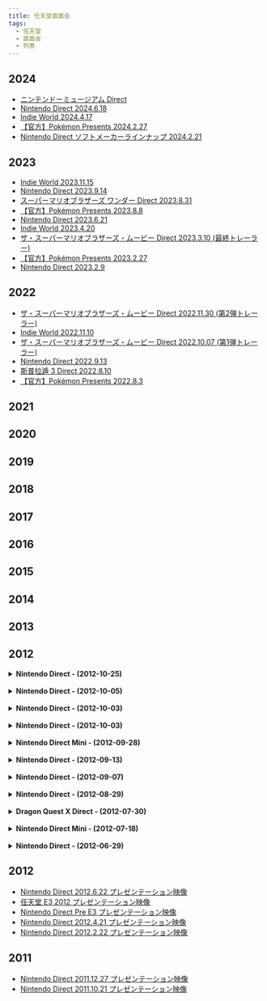 ```yaml
---
title: 任天堂直面会
tags:
  - 任天堂
  - 直面会
  - 列表
---
```


## 2024

- [ニンテンドーミュージアム Direct](./2024/2024-08-20-Nintendo-Museum-Direct.md)
- [Nintendo Direct 2024.6.18](./2024/2024-06-18-Nintendo-Direct.md)
- [Indie World 2024.4.17](./2024/2024-04-17-Indie-World.md)
- [【官方】Pokémon Presents 2024.2.27](./2024/2024-02-27-Pokémon-Presents.md)
- [Nintendo Direct ソフトメーカーラインナップ 2024.2.21](./2024/2024-02-21-Nintendo-Direct.md)

## 2023

- [Indie World 2023.11.15](./2023/2023-11-14-Indie-World.md)
- [Nintendo Direct 2023.9.14](./2023/2023-09-14-Nintendo-Direct.md)
- [スーパーマリオブラザーズ ワンダー Direct 2023.8.31](./2023/2023-08-31-Nintendo-Direct.md)
- [【官方】Pokémon Presents 2023.8.8](./2023/2023-08-08-Pokémon-Presents.md)
- [Nintendo Direct 2023.6.21](./2023/2023-06-21-Nintendo-Direct.md)
- [Indie World 2023.4.20](./2023/2023-04-20-Indie-World.md)
- [ザ・スーパーマリオブラザーズ・ムービー Direct 2023.3.10 (最終トレーラー)](./2023/2023-03-10-The-Super-Mario-Bros-Movie-Direct.md)
- [【官方】Pokémon Presents 2023.2.27](./2023/2023-02-27-Pokémon-Presents.md)
- [Nintendo Direct 2023.2.9](./2023/2023-02-08-Nintendo-Direct.md)

## 2022

- [ザ・スーパーマリオブラザーズ・ムービー Direct 2022.11.30 (第2弾トレーラー)](./2022/2022-11-30-The-Super-Mario-Bros-Movie-Direct.md)
- [Indie World 2022.11.10](./2022/2022-11-10-Indie-World.md)
- [ザ・スーパーマリオブラザーズ・ムービー Direct 2022.10.07 (第1弾トレーラー)](./2022/2022-10-07-The-Super-Mario-Bros-Movie-Direct.md)
- [Nintendo Direct 2022.9.13](./2022/2022-09-13-Nintendo-Direct.md)
- [斯普拉遁 3 Direct 2022.8.10](./2022/2022-08-10-Nintendo-Direct.md)
- [【官方】Pokémon Presents 2022.8.3](./2022/2022-08-03-Pokémon-Presents.md)

## 2021



## 2020



## 2019



## 2018



## 2017



## 2016



## 2015



## 2014



## 2013



## 2012

<details>
	<summary><b>Nintendo Direct - (2012-10-25)</b></summary>
	<p>2012 年 10 月 25 日，任天堂召开直播会，介绍 3DS 游戏的新消息和已公布的 WiiU 游戏的后续消息。</p>
	<dl>
		<dt>日版标题</dt>
		<dd>Nintendo Direct 2012.10.25 プレゼンテーション映像</dd>
		<dt>美版标题</dt>
		<dd>Nintendo Direct 10.25.12</dd>
		<dt>时间</dt>
		<dd>2012 年 10 月 25 日 东京时间 20 点</dd>
		<dt>播放地区</dt>
		<dd>
			<ul>
				<li>日本</li>
				<li>北美</li>
			</ul>
		</dd>
		<dt>主持人</dt>
		<dd>岩田聪</dd>
		<dt>其他人员</dt>
		<dd>
			<ol>
				<li>巧舟</li>
				<li>齐藤阳介</li>
				<li>辻本良三</li>
			</ol>
		</dd>
		<dt>主要内容</dt>
		<dd>
			<ol>
				<li>大合奏乐团兄弟 P</li>
				<li>新超级马力欧兄弟 2</li>
				<li>来吧 动物森友会</li>
				<li>终极军团</li>
				<li>宝可梦不可思议的迷宫 极大之门与无限迷宫</li>
				<li>雷顿教授 VS 逆转裁判</li>
				<li>纸片马力欧 超级贴纸</li>
				<li>勇者斗恶龙 10</li>
				<li>怪物猎人 3G HD</li>
				<li>路易吉洋馆 2</li>
			</ol>
		</dd>
		<dt>备注</dt>
		<dd>日版直播会与美版直播会有较大差异。</dd>
	</dl>
</details>

<br />

<details>
	<summary><b>Nintendo Direct - (2012-10-05)</b></summary>
	<p>2012 年 10 月 5 日，任天堂第一次召开动物森友会直播会，介绍 3DS 游戏《来吧 动物森友会》的消息。</p>
	<dl>
		<dt>日版标题</dt>
		<dd>とびだせ どうぶつの森 Direct 2012.10.5</dd>
		<dt>时间</dt>
		<dd>2012 年 10 月 5 日 东京时间 20 点</dd>
		<dt>播放地区</dt>
		<dd>日本</dd>
		<dt>主持人</dt>
		<dd>岩田聪</dd>
		<dt>其他人员</dt>
		<ul>
			<li>江口胜也</li>
			<li>京极绫</li>
			<li>毛吕功</li>
			<li>保坂有纱</li>
			<li>高桥幸嗣</li>
			<li>户高一生</li>
		</ul>
		<dt>主要内容</dt>
		<dd>《来吧 动物森友会》场景、家居设计、音乐、多人模式等。</dd>
		<dt>备注</dt>
		<dd>任天堂第一次动物森友会直播会。</dd>
	</dl>
</details>

<br />

<details>
	<summary><b>Nintendo Direct - (2012-10-03)</b></summary>
	<p>2012 年 10 月 3 日，任天堂召开迷你直播会，介绍任天堂 3DS LL 的消息。</p>
	<dl>
		<dt>日版标题</dt>
		<dd>ちょっと Nintendo Direct ニンテンドー 3DS LL 2012.10.3</dd>
		<dt>时间</dt>
		<dd>2012 年 10 月 3 日 东京时间 10 点</dd>
		<dt>播放地区</dt>
		<dd>日本</dd>
		<dt>主持人</dt>
		<dd>岩田聪</dd>
	</dl>
</details>

<br />

<details>
	<summary><b>Nintendo Direct - (2012-10-03)</b></summary>
	<dl>
		<dt>日版标题</dt>
		<dd>ちょっと Nintendo Direct ニンテンドー e ショップ 2012.10.3</dd>
		<dt>时间</dt>
		<dd>2012 年 10 月 3 日 东京时间 10 点</dd>
		<dt>播放地区</dt>
		<dd>日本</dd>
		<dt>主持人</dt>
		<dd>岩田聪</dd>
		<dt>备注</dt>
		<dd>任天堂 e 商店在 2011 年 6 月 7 日开始服务，可以下载 DLC 或试玩版；2012 年 7 月 28 日开始提供软件的下载版。</dd>
	</dl>
</details>

<br />

<details>
	<summary><b>Nintendo Direct Mini - (2012-09-28)</b></summary>
	<p>2012 年 9 月 28 日，任天堂召开迷你直播会，介绍 3DS 游戏《新超级马力欧兄弟 2》的消息。</p>
	<dl>
		<dt>日版标题</dt>
		<dd>ちょっと Nintendo Direct New スーパーマリオブラザーズ 2 2012.9.28</dd>
		<dt>美版标题</dt>
		<dd>Nintendo Direct Mini</dd>
		<dt>时间</dt>
		<dd>2012 年 9 月 28 日 东京时间 12 点</dd>
		<dt>播放地区</dt>
		<dd>
			<ul>
				<li>日本</li>
				<li>北美</li>
				<li>欧洲</li>
			</ul>
		</dd>
		<dt>主持人</dt>
		<dd>岩田聪</dd>
		<dt>主要内容</dt>
		<dd>新超级马力欧兄弟 2</dd>
		<dt>备注</dt>
		<dd>这次任天堂直播会并非同步进行，美国、欧洲任天堂在 2012 年 10 月 2 日举行该迷你直播会。</dd>
	</dl>
</details>

<br />

<details>
	<summary><b>Nintendo Direct - (2012-09-13)</b></summary>
	<p>2012 年 9 月 13 日，任天堂召开 Wii U 直播会，介绍 Wii U 游戏的消息。</p>
	<dl>
		<dt>日版标题</dt>
		<dd>Nintendo Direct Wii U Preview プレゼンテーション映像</dd>
		<dt>美版标题</dt>
		<dd>Wii U Preview Presentation</dd>
		<dt>时间</dt>
		<dd>2012 年 9 月 13 日 东京时间 23 点</dd>
		<dt>播放地区</dt>
		<dd>
			<ul>
				<li>日本</li>
				<li>北美</li>
				<li>欧洲</li>
			</ul>
		</dd>
		<dt>主持人</dt>
		<dd>岩田聪</dd>
		<dt>其他人员</dt>
		<dd>迈克尔·安塞尔</dd>
		<dt>主要内容</dt>
		<dd>
			<ol>
				<li>新超级马力欧兄弟 U</li>
				<li>任天堂乐园</li>
				<li>瓦力欧游戏</li>
				<li>无双大蛇 2 超越</li>
				<li>铁拳 TT2</li>
				<li>僵尸 U</li>
				<li>刺客信条 3</li>
				<li>雷曼传奇</li>
				<li>蝙蝠侠 阿甘之城</li>
				<li>质量效应 3 特别版</li>
				<li>FIFA 13</li>
				<li>神奇 101</li>
				<li>蓓优妮塔 2</li>
			</ol>
		</dd>
		<dt>备注</dt>
		<dd>日版直播会与美版直播会有较大差异。</dd>
	</dl>
</details>

<br />

<details>
	<summary><b>Nintendo Direct - (2012-09-07)</b></summary>
	<p>2012年9月7日，任天堂召开迷你直播会，介绍3DS游戏《突破极限脑的5分钟魔鬼锻炼》的消息。</p>
	<dl>
		<dt>日版标题</dt>
		<dd>ちょっと Nintendo Direct ものすごく脳を鍛える5分間の鬼トレーニング 2012.9.7</dd>
		<dt>时间</dt>
		<dd>2012 年 9 月 7 日 东京时间 15 点</dd>
		<dt>播放地区</dt>
		<dd>日本</dd>
		<dt>主持人</dt>
		<dd>岩田聪</dd>
		<dt>其他人员</dt>
		<dd>
			<ul>
				<li>菅广文</li>
				<li>宇治原史规</li>
			</ul>
		</dd>
	</dl>
</details>

<br />

<details>
	<summary><b>Nintendo Direct - (2012-08-29)</b></summary>
	<p>2012 年 8 月 29 日，任天堂召开直播会，介绍关于 Wii 和 3DS 游戏的消息。</p>
	<dl>
		<dt>日版标题</dt>
		<dd>Nintendo Direct 2012.8.29 プレゼンテーション映像</dd>
		<dt>时间</dt>
		<dd>2012 年 8 月 29 日 东京时间 20 点</dd>
		<dt>播放地区</dt>
		<dd>日本</dd>
		<dt>主持人</dt>
		<dd>岩田聪</dd>
		<dt>其他人员</dt>
		<dd>
			<ul>
				<li>日野晃博</li>
				<li>天野裕介</li>
				<li>楳图一雄</li>
				<li>山名学</li>
			</ul>
		</dd>
		<dt>主要内容</dt>
		<dd>
			<ul>
				<li>新超级马力欧兄弟 2</li>
				<li>勇气默示录</li>
				<li>雷顿教授与超文明 A 的遗产</li>
				<li>新绘心教室</li>
				<li>来吧 动物森友会</li>
				<li>纸片马力欧 超级贴纸</li>
				<li>电波人的 RPG 2</li>
			</ul>
		</dd>
		<dt>备注</dt>
		<dd>
			<p>日版直播会结束后，有新超级马力欧兄弟 2 介绍视频、勇气默示录映像、楳图一雄体验新绘心教室、社长问讯 电波人的 RPG 2。</p>
		</dd>
	</dl>
</details>

<br />

<details>
	<summary><b>Dragon Quest X Direct - (2012-07-30)</b></summary>
	<p>2012年7月30日，任天堂召开勇者斗恶龙10直播会，介绍Wii游戏《勇者斗恶龙10》的消息。</p>
	<dl>
		<dt>日版标题</dt>
		<dd>ドラゴンクエストX Direct 2012.7.30</dd>
		<dt>时间</dt>
		<dd>2012 年 7 月 30 日 东京时间 20 点</dd>
		<dt>播放地区</dt>
		<dd>日本</dd>
		<dt>主持人</dt>
		<dd>岩田聪</dd>
		<dt>其他人员</dt>
		<dd>
			<ul>
				<li>堀井雄二</li>
				<li>藤泽仁</li>
				<li>齐藤阳介</li>
			</ul>
		</dd>
	</dl>
</details>

<br />

<details>
	<summary><b>Nintendo Direct Mini - (2012-07-18)</b></summary>
	<p>2012 年 7 月 18 日，任天堂召开迷你直播会，介绍 3DS 游戏《突破极限脑的 5 分钟魔鬼锻炼》的消息。</p>
	<dl>
		<dt>日版标题</dt>
		<dd>ちょっと Nintendo Direct ものすごく脳を鍛える5分間の鬼トレーニング 2012.7.18</dd>
		<dt>时间</dt>
		<dd>2012 年 7 月 18 日 东京时间 19 点</dd>
		<dt>播放地区</dt>
		<dd>日本</dd>
		<dt>主持人</dt>
		<dd>岩田聪</dd>
		<dt>其他人员</dt>
		<dd>川岛隆太</dd>
		<dt>主要内容</dt>
		<dd>突破极限脑的 5 分钟魔鬼锻炼</dd>
		<dt>备注</dt>
		<dd>任天堂直播会首次采用迷你直播会的形式。2012年7月17日，任天堂在 Youtube 开设任天堂直播会频道，此后开始在 Youtube 播出直播会。</dd>
	</dl>
</details>

<br />

<details>
	<summary><b>Nintendo Direct - (2012-06-29)</b></summary>
	<p>2012年6月29日，任天堂召开快乐足球直播会，介绍3DS游戏《口袋足球联赛 快乐足球》的消息。</p>
	<dl>
		<dt>日版标题</dt>
		<dd>ポケットサッカーリーグ カルチョビット Direct 2012.6.29</dd>
		<dt>时间</dt>
		<dd>2012 年 6 月 29 日 东京时间 20 点</dd>
		<dt>播放地区</dt>
		<dd>日本</dd>
		<dt>主持人</dt>
		<dd>岩田聪</dd>
		<dt>其他人员</dt>
		<dd>
			<ul>
				<li>博多华丸</li>
				<li>博多大吉</li>
				<li>杉本大地</li>
				<li>久保裕也</li>
				<li>西野朗</li>
			</ul>
		</dd>
		<dt>主要内容</dt>
		<dd>口袋足球联赛 快乐足球</dd>
		<dt>备注</dt>
		<dd>任天堂直播会首次采用一场只介绍一个游戏的形式。直播会中久保裕也选手在 2016 年到 2018 年代表日本国家队出场，西野朗教练在 2018 年俄罗斯世界杯期间担任日本国家队主教练。</dd>
	</dl>
</details>

## 2012

- [Nintendo Direct 2012.6.22 プレゼンテーション映像](./2012/2012-06-22-Nintendo-Direct.md)
- [任天堂 E3 2012 プレゼンテーション映像](./2012/2012-06-05-Nintendo-Direct.md)
- [Nintendo Direct Pre E3 プレゼンテーション映像](./2012/2012-06-04-Nintendo-Direct.md)
- [Nintendo Direct 2012.4.21 プレゼンテーション映像](./2012/2012-04-21-Nintendo-Direct.md)
- [Nintendo Direct 2012.2.22 プレゼンテーション映像](./2012/2012-02-22-Nintendo-Direct.md)

## 2011

- [Nintendo Direct 2011.12.27 プレゼンテーション映像](./2011/2011-12-27-Nintendo-Direct.md)
- [Nintendo Direct 2011.10.21 プレゼンテーション映像](./2011/2011-10-21-Nintendo-Direct.md)
